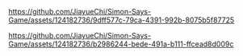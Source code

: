 

https://github.com/JiayueChi/Simon-Says-Game/assets/124182736/9dff577c-79ca-4391-992b-8075b5f87725



https://github.com/JiayueChi/Simon-Says-Game/assets/124182736/b2986244-bede-491a-b111-ffcead8d009c

